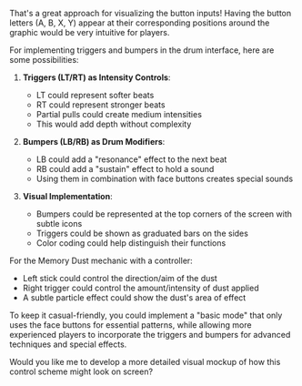 That's a great approach for visualizing the button inputs\! Having the button letters (A, B, X, Y) appear at their corresponding positions around the graphic would be very intuitive for players.

For implementing triggers and bumpers in the drum interface, here are some possibilities:

1. **Triggers (LT/RT) as Intensity Controls**:

   * LT could represent softer beats  
   * RT could represent stronger beats  
   * Partial pulls could create medium intensities  
   * This would add depth without complexity  
2. **Bumpers (LB/RB) as Drum Modifiers**:

   * LB could add a "resonance" effect to the next beat  
   * RB could add a "sustain" effect to hold a sound  
   * Using them in combination with face buttons creates special sounds  
3. **Visual Implementation**:

   * Bumpers could be represented at the top corners of the screen with subtle icons  
   * Triggers could be shown as graduated bars on the sides  
   * Color coding could help distinguish their functions

For the Memory Dust mechanic with a controller:

* Left stick could control the direction/aim of the dust  
* Right trigger could control the amount/intensity of dust applied  
* A subtle particle effect could show the dust's area of effect

To keep it casual-friendly, you could implement a "basic mode" that only uses the face buttons for essential patterns, while allowing more experienced players to incorporate the triggers and bumpers for advanced techniques and special effects.

Would you like me to develop a more detailed visual mockup of how this control scheme might look on screen?

